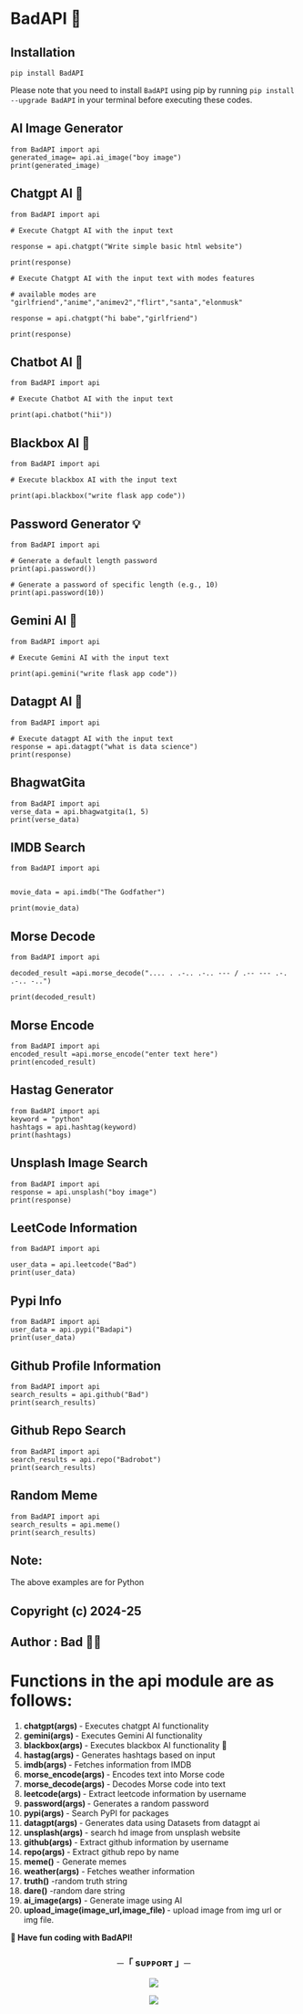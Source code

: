 # BadAPI 🚀

## Installation

```
pip install BadAPI
```

Please note that you need to install `BadAPI` using pip by running `pip install --upgrade BadAPI` in your terminal before executing these codes.

## AI Image Generator

```
from BadAPI import api
generated_image= api.ai_image("boy image")
print(generated_image)
```

## Chatgpt AI 🤖

```
from BadAPI import api

# Execute Chatgpt AI with the input text

response = api.chatgpt("Write simple basic html website")

print(response)

# Execute Chatgpt AI with the input text with modes features

# available modes are "girlfriend","anime","animev2","flirt","santa","elonmusk"

response = api.chatgpt("hi babe","girlfriend")

print(response)

```

## Chatbot AI 🤖

```
from BadAPI import api

# Execute Chatbot AI with the input text

print(api.chatbot("hii"))
```

## Blackbox AI 🤖

```
from BadAPI import api

# Execute blackbox AI with the input text

print(api.blackbox("write flask app code"))
```

## Password Generator 💡

```
from BadAPI import api

# Generate a default length password
print(api.password())

# Generate a password of specific length (e.g., 10)
print(api.password(10))
```

## Gemini AI 🤖

```
from BadAPI import api

# Execute Gemini AI with the input text

print(api.gemini("write flask app code"))
```

## Datagpt AI 🤖

```
from BadAPI import api

# Execute datagpt AI with the input text
response = api.datagpt("what is data science")
print(response)
```

## BhagwatGita

```
from BadAPI import api
verse_data = api.bhagwatgita(1, 5)
print(verse_data)
```

## IMDB Search

```
from BadAPI import api


movie_data = api.imdb("The Godfather")

print(movie_data)
```

## Morse Decode

```
from BadAPI import api

decoded_result =api.morse_decode(".... . .-.. .-.. --- / .-- --- .-. .-.. -..")

print(decoded_result)
```

## Morse Encode

```
from BadAPI import api
encoded_result =api.morse_encode("enter text here")
print(encoded_result)
```

## Hastag Generator

```
from BadAPI import api
keyword = "python"
hashtags = api.hashtag(keyword)
print(hashtags)
```

## Unsplash Image Search

```
from BadAPI import api
response = api.unsplash("boy image")
print(response)

```

## LeetCode Information

```
from BadAPI import api

user_data = api.leetcode("Bad")
print(user_data)
```

## Pypi Info

```
from BadAPI import api
user_data = api.pypi("Badapi")
print(user_data)
```

## Github Profile Information

```
from BadAPI import api
search_results = api.github("Bad")
print(search_results)
```

## Github Repo Search

```
from BadAPI import api
search_results = api.repo("Badrobot")
print(search_results)
```

## Random Meme

```
from BadAPI import api
search_results = api.meme()
print(search_results)
```

## Note:

<p> The above examples are for Python </p>

## Copyright (c) 2024-25

## Author : Bad 👨‍💻

# Functions in the api module are as follows:

1. <b>chatgpt(args) </b>- Executes chatgpt AI functionality
2. <b>gemini(args) </b>- Executes Gemini AI functionality
3. <b>blackbox(args) </b>- Executes blackbox AI functionality 🔮
4. <b>hastag(args) </b>- Generates hashtags based on input
5. <b>imdb(args) </b>- Fetches information from IMDB
6. <b>morse_encode(args) </b>- Encodes text into Morse code
7. <b>morse_decode(args) </b>- Decodes Morse code into text
8. <b>leetcode(args) </b>- Extract leetcode information by username
9. <b>password(args) </b>- Generates a random password
10. <b>pypi(args) </b>- Search PyPI for packages
11. <b>datagpt(args) </b>- Generates data using Datasets from datagpt ai
12. <b>unsplash(args) </b>- search hd image from unsplash website
13. <b>github(args) </b> - Extract github information by username
14. <b>repo(args) </b> - Extract github repo by name
15. <b> meme()</b> - Generate memes
16. <b> weather(args)</b> - Fetches weather information
17. <b> truth()</b> -random truth string
18. <b>dare()</b> -random dare string
19. <b> ai_image(args)</b> - Generate image using AI
20. <b> upload_image(image_url,image_file) </b> - upload image from img url or img file.

<b>🔗 Have fun coding with BadAPI! </b>

<h3 align="center">
    ─「 sᴜᴩᴩᴏʀᴛ 」─
</h3>

<p align="center">
<a href="https://telegram.me/the_support_chat"><img src="https://img.shields.io/badge/-Support%20Group-blue.svg?style=for-the-badge&logo=Telegram"></a>
</p>
<p align="center">
<a href="https://telegram.me/mr_sukkun"><img src="https://img.shields.io/badge/-Support%20Channel-blue.svg?style=for-the-badge&logo=telegram"></a>
</p>
